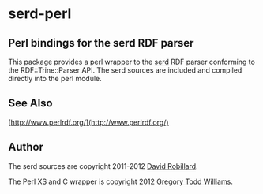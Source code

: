 serd-perl
=========

Perl bindings for the serd RDF parser
-------------------------------------

This package provides a perl wrapper to the [serd](http://drobilla.net/software/serd/)
RDF parser conforming to the RDF::Trine::Parser API. The serd sources are included
and compiled directly into the perl module.



See Also
--------

[http://www.perlrdf.org/](http://www.perlrdf.org/)

Author
------

The serd sources are copyright 2011-2012 [David Robillard](http://drobilla.net/).

The Perl XS and C wrapper is copyright 2012 [Gregory Todd Williams](http://kasei.us/).

